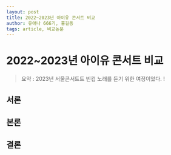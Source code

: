 ```yaml
---
layout: post
title: 2022~2023년 아이유 콘서트 비교
author: 유애나 666기, 홍길동
tags: article, 비교논문
---
```


# 2022~2023년 아이유 콘서트 비교

> 요약 : 2023년 서울콘서트트 빈컵 노래를 듣기 위한 여정이었다. !

## 서론

## 본론

## 결론
